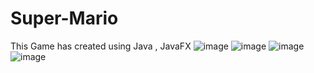 # Super-Mario
This Game has created using Java , JavaFX
![image](https://github.com/AhmedHamed408/Super-Mario/assets/128772653/d2cb0630-ef81-49e8-9e09-7b715bb450b6)
![image](https://github.com/AhmedHamed408/Super-Mario/assets/128772653/4a477f64-ffd3-4909-801a-77ac19ee6af3)
![image](https://github.com/AhmedHamed408/Super-Mario/assets/128772653/23fff746-c327-4162-8a28-7ccfe479b68b)
![image](https://github.com/AhmedHamed408/Super-Mario/assets/128772653/1b335b82-24bf-4d48-b3b5-67bffc758053)
